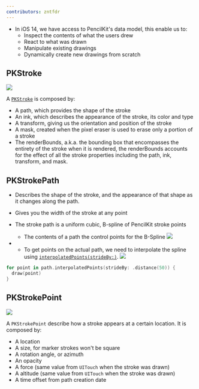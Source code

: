 ```yaml
---
contributors: zntfdr
---
```


- In iOS 14, we have access to PencilKit's data model, this enable us to:
  - Inspect the contents of what the users drew
  - React to what was drawn
  - Manipulate existing drawings
  - Dynamically create new drawings from scratch

## PKStroke

![][strokeImage]

A [`PKStroke`][PKStroke] is composed by:

- A path, which provides the shape of the stroke
- An ink, which describes the appearance of the stroke, its color and type
- A transform, giving us the orientation and position of the stroke
- A mask, created when the pixel eraser is used to erase only a portion of a stroke
- The renderBounds, a.k.a. the bounding box that encompasses the entirety of the stroke when it is rendered, the renderBounds accounts for the effect of all the stroke properties including the path, ink, transform, and mask. 

## PKStrokePath

- Describes the shape of the stroke, and the appearance of that shape as it changes along the path.
- Gives you the width of the stroke at any point
- The stroke path is a uniform cubic, B-spline of PencilKit stroke points
   - The contents of a path the control points for the B-Spline
![][splineImage]

-  
   - To get points on the actual path, we need to interpolate the spline using [`interpolatedPoints(strideBy:)`][interpolatedPoints(strideBy:)].
![][interpolationImage]

```swift
for point in path.interpolatedPoints(strideBy: .distance(50)) {
  draw(point)
}
```

## PKStrokePoint

![][pointImage]

A `PKStrokePoint` describe how a stroke appears at a certain location. It is composed by:

- A location
- A size, for marker strokes won't be square
- A rotation angle, or azimuth
- An opacity
- A force (same value from `UITouch` when the stroke was drawn)
- A altitude (same value from `UITouch` when the stroke was drawn)
- A time offset from path creation date

[PKStroke]: https://developer.apple.com/documentation/pencilkit/pkstroke
[PKStrokePath]: https://developer.apple.com/documentation/pencilkit/pkstrokepath
[PKStrokePoint]: https://developer.apple.com/documentation/pencilkit/pkstrokepoint
[interpolatedPoints(strideBy:)]: https://developer.apple.com/documentation/pencilkit/pkstrokepath/3595222-interpolatedpoints

[strokeImage]: ../../../images/notes/wwdc20/10108/stroke.png
[splineImage]: ../../../images/notes/wwdc20/10108/spline.png
[interpolationImage]: ../../../images/notes/wwdc20/10108/interpolation.png
[pointImage]: ../../../images/notes/wwdc20/10108/point.png